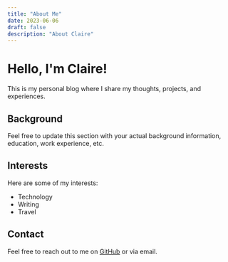 ```yaml
---
title: "About Me"
date: 2023-06-06
draft: false
description: "About Claire"
---
```


# Hello, I'm Claire!

This is my personal blog where I share my thoughts, projects, and experiences.

## Background

Feel free to update this section with your actual background information, education, work experience, etc.

## Interests

Here are some of my interests:
- Technology
- Writing
- Travel

## Contact

Feel free to reach out to me on [GitHub](https://github.com/clairefiltz) or via email. 